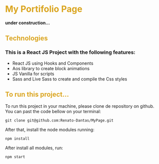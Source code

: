 <h1 style='color: #daa520; font-weight: bold;'>My Portifolio Page</h1>

**under construction...**

<h2 style='color: #daa520; font-weight: bold;'>Technologies</h2>

### This is a **React JS** Project with the following features:

- React JS using Hooks and Components
- Aos library to create block animations
- JS Vanilla for scripts
- Sass and Live Sass to create and compile the Css styles

<h2 style='color: #daa520; font-weight: bold;'>To run this project...</h2>

To run this project in your machine, please clone de repository on github.
You can past the code bellow on your terminal:

```
git clone git@github.com:Renato-Dantas/MyPage.git
```

After that, install the node modules running:
```
npm install
```

After install all modules, run:
```
npm start
```